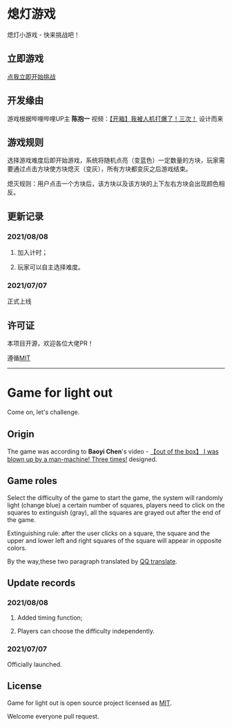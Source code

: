 # 熄灯游戏
熄灯小游戏 - 快来挑战吧！

## 立即游戏

[点我立即开始挑战](https://entireyu.github.io/turn-off-the-light/)

## 开发缘由
游戏根据哔哩哔哩UP主 **陈抱一** 视频：[【开箱】我被人机打爆了！三次！](https://www.bilibili.com/video/BV1s3411r7ps) 设计而来

## 游戏规则
选择游戏难度后即开始游戏，系统将随机点亮（变蓝色）一定数量的方块，玩家需要通过点击方块使方块熄灭（变灰），所有方块都变灰之后游戏结束。

熄灭规则：用户点击一个方块后，该方块以及该方块的上下左右方块会出现颜色相反。

## 更新记录

### 2021/08/08

1. 加入计时；

2. 玩家可以自主选择难度。

### 2021/07/07

正式上线

## 许可证

本项目开源，欢迎各位大佬PR！

遵循[MIT](LICENSE)

------

# Game for light out

Come on, let's challenge.

## Origin

The game was according to **Baoyi Chen**'s video - [【out of the box】 I was blown up by a man-machine! Three times!](https://www.bilibili.com/video/BV1s3411r7ps) designed.

## Game roles

Select the difficulty of the game to start the game, the system will randomly light (change blue) a certain number of squares, players need to click on the squares to extinguish (gray), all the squares are grayed out after the end of the game. 

Extinguishing rule: after the user clicks on a square, the square and the upper and lower left and right squares of the square will appear in opposite colors.

By the way,these two paragraph translated by [QQ translate](https://fanyi.qq.com/).

## Update records

### 2021/08/08

1. Added timing function;

2. Players can choose the difficulty independently.

### 2021/07/07

Officially launched.

## License

Game for light out is open source project licensed as [MIT](LICENSE).

Welcome everyone pull request.